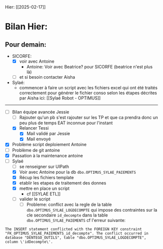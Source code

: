 Hier: [[2025-02-17]]

# Bilan Hier:
## Pour demain:
- SICORFE:
	- [x] voir avec Antoine
		- Antoine: Voir avec Beatrice? pour SICORFE (beatrice n'est plus là)
	- [ ] et si besoin contacter Aisha
- Sylaé:
	- commencer à faire un script avec les fichiers excel qui ont été traités correctement pour générer le fichier conso selon les étapes décrites par Aisha ici: [[Sylaé Robot - OPTIMUS]]

---

- [ ] Bilan équipe avancée Jessie
	- [ ] Rajouter qu'un pb s'est rajouter sur les TP et que ca prendra donc un peu plus de temps EAT inconnue pour l'instant
	- [x] Relancer Tessi
		- [x] Mail validé par Jessie
		- [x] Mail envoyé
- [x] Problème script deploiement Antoine
- [ ] Problème de git antoine
- [x] Passation à la maintenance antoine
- [ ] Sylaé
	- [ ] se renseigner sur UIPath
	- [x] Voir avec Antoine pour la db `dbo.OPTIMUS_SYLAE_PAIEMENTS`
	- [x] Récup les fichiers template
	- [x] etablir les etapes de traitement des donnes
	- [x] mettre en place un script
		- cf [[SYLAE ETL]]
	- [ ] valider le script
		- [ ] Probleme: conflict avec la regle de la table `dbo.OPTIMUS_SYLAE_LOGDECOMPTE` qui impose des contraintes sur la cle secondaire `id_decompte` dans la table `dbo.OPTIMUS_SYLAE_PAIEMENTS` cf l'erreur suivante:
```
The INSERT statement conflicted with the FOREIGN KEY constraint "FK_OPTIMUS_SYLAE_PAIEMENTS_id_decompte". The conflict occurred in database "DENTEGO_OUTILS", table "dbo.OPTIMUS_SYLAE_LOGDECOMPTE", column \'idDecompte\'.
```


